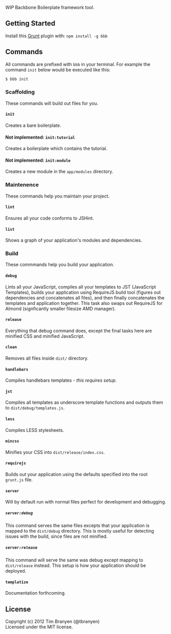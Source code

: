 *WIP* Backbone Boilerplate framework tool.

## Getting Started ##

Install this [Grunt](https://github.com/cowboy/grunt) plugin with:
`npm install -g bbb`

## Commands ##

All commands are prefixed with `bbb` in your terminal.  For example the command
`init` below would be executed like this:

``` bash
$ bbb init
```

### Scaffolding ###

These commands will build out files for you.

#### `init` ####

Creates a bare boilerplate.

#### Not implemented: `init:tutorial` ####

Creates a boilerplate which contains the tutorial.

#### Not implemented: `init:module` ####

Creates a new module in the `app/modules` directory.

### Maintenence ###

These commands help you maintain your project.

#### `lint` ####

Ensures all your code conforms to JSHint.

#### `list` ####

Shows a graph of your application's modules and dependencies.

### Build ###

These commmands help you build your application.

#### `debug` ####

Lints all your JavaScript, compiles all your templates to JST (JavaScript
Templates), builds your application using RequireJS build tool (figures out
dependencies and concatenates all files), and then finally concatenates the
templates and application together.  This task also swaps out RequireJS for
Almond (signficantly smaller filesize AMD manager).

#### `release` ####

Everything that debug command does, except the final tasks here are minified
CSS and minified JavaScript.

#### `clean` ####

Removes all files inside `dist/` directory.

#### `handlebars` ####

Compiles handlebars templates - *this requires setup*.

#### `jst` ####

Compiles all templates as underscore template functions and outputs them to
`dist/debug/templates.js`.

#### `less` ####

Compiles LESS stylesheets.

#### `mincss` ####

Minifies your CSS into `dist/release/index.css`.

#### `requirejs` ####

Builds out your application using the defaults specified into the root
`grunt.js` file.

#### `server` ####

Will by default run with normal files perfect for development and debugging.

##### `server:debug` #####

This command serves the same files excepts that your application is mapped to
the `dist/debug` directory. This is mostly useful for detecting issues with the
build, since files are not minified.

##### `server:release` #####

This command will serve the same was debug except mapping to `dist/release`
instead. This setup is how your application should be deployed.

#### `templatize` ####

Documentation forthcoming.

## License
Copyright (c) 2012 Tim Branyen (@tbranyen)  
Licensed under the MIT license.
